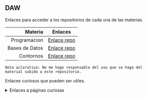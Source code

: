 ## DAW

Enlaces para acceder a los repositorios de cada una de las materias.



| Materia | Enlaces                      |
|--------:|-----------------------------------------------------|
| Programacion   | [Enlace repo](https://github.com/MateoCarballo/Programacion)|
| Bases de Datos | [Enlace repo](https://github.com/MateoCarballo/BasesdeDatos)|
| Contornos      | [Enlace repo](https://github.com/MateoCarballo/Contornos)|

```Nota aclarativa: No me hago responsable del uso que se haga del material subido a este repositorio.```

Enlaces curiosos que pueden ser utiles.

<details>
<summary>Enlaces a páginas curiosas</summary>

| Nombre |
|-----:|
|[ChatGPT](https://chat.openai.com/chat) | 
|[Jasper AI](www.jasper.ai)|
|[Synthesia](https://www.synthesia.io)|
|[Dall-E-2](https://labs.openai.com)|
|[Sintaxis Markdown](https://daringfireball.net/projects/markdown/syntax)|
|[Información de varios lenguajes](https://devdocs.io/css/)|
|[Enlace sintaxis básica ficheros .md](https://docs.github.com/es/get-started/writing-on-github/getting-started-with-writing-and-formatting-on-github/basic-writing-and-formatting-syntax)|
|[Enlace Sintaxis ficheros markdown (.md)](https://daringfireball.net/projects/markdown/syntax)|

</details>

<!-- TO DO:
      
<details>
<summary> UTILIDADES </summary>

| Nombre |
|-----:| 

</details>
      -->


